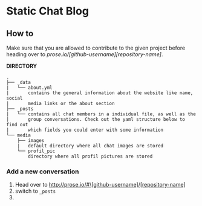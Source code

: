 # Static Chat Blog





## How to

Make sure that you are allowed to contribute to the given project before heading over to *prose.io/\[github-username][repository-name]*.



**DIRECTORY**

```
.
├── _data
|   └── about.yml
|       contains the general information about the website like name, social
|       media links or the about section
├── _posts
|   └── contains all chat members in a individual file, as well as the
|       group conversations. Check out the yaml structure below to find out
|       which fields you could enter with some information
└── media
    ├── images
    |   default directory where all chat images are stored
    └── profil_pic
        directory where all profil pictures are stored
```



### Add a new conversation

1. Head over to http://prose.io/#\[github-username]/[repository-name]
2. switch to `_posts`
3. ​

